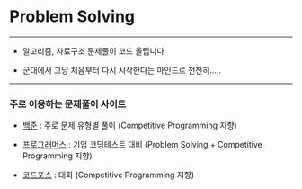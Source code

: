 # Problem Solving
***
- 알고리즘, 자료구조 문제풀이 코드 올립니다

- 군대에서 그냥 처음부터 다시 시작한다는 마인드로 천천히.....

***
### 주로 이용하는 문제풀이 사이트

- [백준](https://www.acmicpc.net/) : 주로 문제 유형별 풀이 (Competitive Programming 지향)

- [프로그래머스](https://programmers.co.kr/) : 기업 코딩테스트 대비 (Problem Solving + Competitive Programming 지향)

- [코드포스](https://codeforces.com/) : 대회 (Competitive Programming 지향)     
